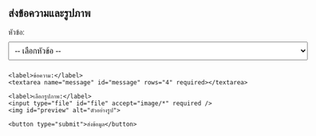 <!DOCTYPE html>
<html lang="th">
<head>
  <meta charset="UTF-8" />
  <meta name="viewport" content="width=device-width, initial-scale=1.0"/>
  <title>ส่งข้อความและรูปภาพ</title>
  <style>
    body { font-family: Arial, sans-serif; max-width: 600px; margin: 2rem auto; }
    form { display: flex; flex-direction: column; gap: 10px; }
    input, textarea, select, button { padding: 8px; font-size: 16px; }
    button { cursor: pointer; background-color: #007bff; color: #fff; border: none; border-radius: 6px; }
    #preview { max-width: 200px; margin-top: 10px; display: none; }
    #status { margin-top: 10px; font-weight: bold; }
  </style>
</head>
<body>
  <h2>ส่งข้อความและรูปภาพ</h2>
  <form id="myForm">
    <label>หัวข้อ:</label>
    <select name="topic" id="topic" required>
      <option value="" disabled selected>-- เลือกหัวข้อ --</option>
      <option value="ข้อเสนอแนะ">ข้อเสนอแนะ</option>
      <option value="แจ้งปัญหา">แจ้งปัญหา</option>
      <option value="สอบถามข้อมูล">สอบถามข้อมูล</option>
    </select>

    <label>ข้อความ:</label>
    <textarea name="message" id="message" rows="4" required></textarea>

    <label>เลือกรูปภาพ:</label>
    <input type="file" id="file" accept="image/*" required />
    <img id="preview" alt="ตัวอย่างรูป">

    <button type="submit">ส่งข้อมูล</button>
  </form>

  <div id="status"></div>

  <script>
    const SCRIPT_URL = "https://script.google.com/macros/s/AKfycbyVh5sTBEy0B6E9Ysh976IOjD30bSI0OCbs_d_7B3u4XgfqG6drJPti_avRCdlgFZRp-A/exec";
 // <-- ใส่ URL ของ Google Apps Script

    const form = document.getElementById("myForm");
    const fileInput = document.getElementById("file");
    const preview = document.getElementById("preview");
    const statusEl = document.getElementById("status");

    // แสดงตัวอย่างรูป
    fileInput.addEventListener("change", () => {
      const file = fileInput.files[0];
      if (!file) { preview.style.display = 'none'; return; }
      const url = URL.createObjectURL(file);
      preview.src = url;
      preview.style.display = "block";
    });

    form.addEventListener("submit", async (e) => {
      e.preventDefault();
      statusEl.textContent = "กำลังอัปโหลด...";
      const topic = document.getElementById("topic").value;
      const message = document.getElementById("message").value;
      const file = fileInput.files[0];
      if (!file) { statusEl.textContent = "กรุณาเลือกไฟล์"; return; }

      const reader = new FileReader();
      reader.onloadend = async () => {
        const base64 = reader.result.split(",")[1]; // แปลงไฟล์เป็น base64
        const data = new URLSearchParams();
        data.append("topic", topic);
        data.append("message", message);
        data.append("filename", file.name);
        data.append("mimetype", file.type || 'image/jpeg');
        data.append("file_b64", base64);

        try {
          const res = await fetch(SCRIPT_URL, { method: "POST", body: data });
          const json = await res.json();
          if (json.ok) {
            statusEl.textContent = "ส่งข้อมูลสำเร็จ! ลิงก์ไฟล์: " + json.fileUrl;
            form.reset();
            preview.style.display = "none";
          } else {
            statusEl.textContent = "เกิดข้อผิดพลาด: " + json.message;
          }
        } catch (err) {
          statusEl.textContent = "ไม่สามารถเชื่อมต่อได้";
        }
      };
      reader.readAsDataURL(file);
    });
  </script>
</body>
</html>
